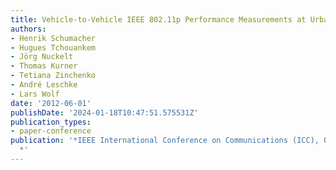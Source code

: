 ```yaml
---
title: Vehicle-to-Vehicle IEEE 802.11p Performance Measurements at Urban Intersections
authors:
- Henrik Schumacher
- Hugues Tchouankem
- Jörg Nuckelt
- Thomas Kurner
- Tetiana Zinchenko
- André Leschke
- Lars Wolf
date: '2012-06-01'
publishDate: '2024-01-18T10:47:51.575531Z'
publication_types:
- paper-conference
publication: '*IEEE International Conference on Communications (ICC), Ottawa, Canada
  *'
---
```

